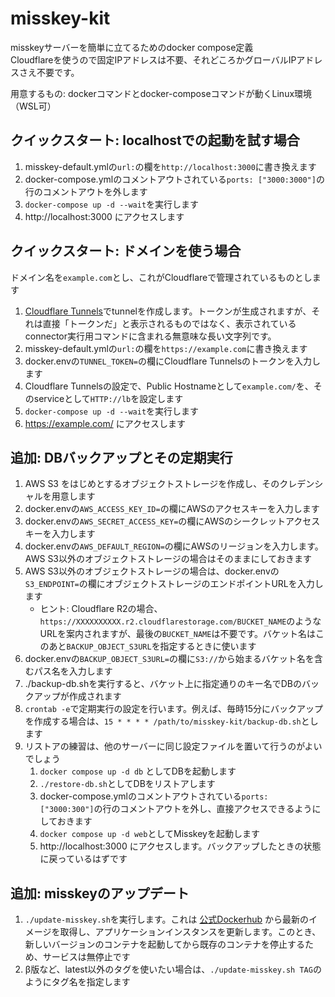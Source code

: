 # misskey-kit
misskeyサーバーを簡単に立てるためのdocker compose定義  
Cloudflareを使うので固定IPアドレスは不要、それどころかグローバルIPアドレスさえ不要です。

用意するもの: dockerコマンドとdocker-composeコマンドが動くLinux環境（WSL可）

## クイックスタート: localhostでの起動を試す場合

1. misskey-default.ymlの`url:`の欄を`http://localhost:3000`に書き換えます
2. docker-compose.ymlのコメントアウトされている`ports: ["3000:3000"]`の行のコメントアウトを外します
3. `docker-compose up -d --wait`を実行します
4. http://localhost:3000 にアクセスします

## クイックスタート: ドメインを使う場合

ドメイン名を`example.com`とし、これがCloudflareで管理されているものとします

1. [Cloudflare Tunnels](https://www.cloudflare.com/ja-jp/products/tunnel/)でtunnelを作成します。トークンが生成されますが、それは直接「トークンだ」と表示されるものではなく、表示されているconnector実行用コマンドに含まれる無意味な長い文字列です。
1. misskey-default.ymlの`url:`の欄を`https://example.com`に書き換えます
2. docker.envの`TUNNEL_TOKEN=`の欄にCloudflare Tunnelsのトークンを入力します
3. Cloudflare Tunnelsの設定で、Public Hostnameとして`example.com/`を、そのserviceとして`HTTP://lb`を設定します
4. `docker-compose up -d --wait`を実行します
5. https://example.com/ にアクセスします

## 追加: DBバックアップとその定期実行

1. AWS S3 をはじめとするオブジェクトストレージを作成し、そのクレデンシャルを用意します
2. docker.envの`AWS_ACCESS_KEY_ID=`の欄にAWSのアクセスキーを入力します
3. docker.envの`AWS_SECRET_ACCESS_KEY=`の欄にAWSのシークレットアクセスキーを入力します
4. docker.envの`AWS_DEFAULT_REGION=`の欄にAWSのリージョンを入力します。AWS S3以外のオブジェクトストレージの場合はそのままにしておきます
5. AWS S3以外のオブジェクトストレージの場合は、docker.envの`S3_ENDPOINT=`の欄にオブジェクトストレージのエンドポイントURLを入力します
    - ヒント: Cloudflare R2の場合、`https://XXXXXXXXXX.r2.cloudflarestorage.com/BUCKET_NAME`のようなURLを案内されますが、最後の`BUCKET_NAME`は不要です。バケット名はこのあと`BACKUP_OBJECT_S3URL`を指定するときに使います
6. docker.envの`BACKUP_OBJECT_S3URL=`の欄に`S3://`から始まるバケット名を含むパス名を入力します
7. ./backup-db.shを実行すると、バケット上に指定通りのキー名でDBのバックアップが作成されます
8. `crontab -e`で定期実行の設定を行います。例えば、毎時15分にバックアップを作成する場合は、`15 * * * * /path/to/misskey-kit/backup-db.sh`とします
9. リストアの練習は、他のサーバーに同じ設定ファイルを置いて行うのがよいでしょう
    1. `docker compose up -d db` としてDBを起動します
    2. `./restore-db.sh`としてDBをリストアします
    3. docker-compose.ymlのコメントアウトされている`ports: ["3000:300"]`の行のコメントアウトを外し、直接アクセスできるようにしておきます
    4. `docker compose up -d web`としてMisskeyを起動します
    5. http://localhost:3000 にアクセスします。バックアップしたときの状態に戻っているはずです

## 追加: misskeyのアップデート

1. `./update-misskey.sh`を実行します。これは [公式Dockerhub](https://hub.docker.com/r/misskey/misskey) から最新のイメージを取得し、アプリケーションインスタンスを更新します。このとき、新しいバージョンのコンテナを起動してから既存のコンテナを停止するため、サービスは無停止です
2. β版など、latest以外のタグを使いたい場合は、`./update-misskey.sh TAG`のようにタグ名を指定します
